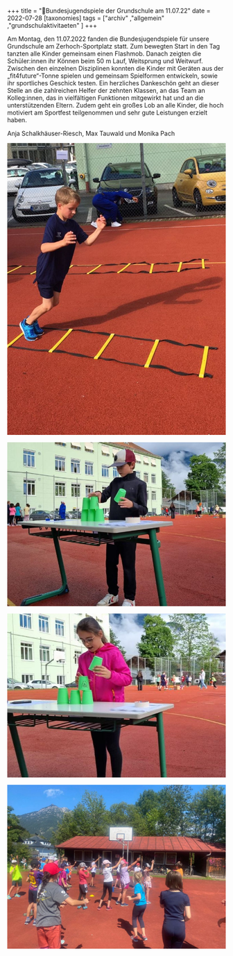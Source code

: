 +++
title = "🎾Bundesjugendspiele der Grundschule am 11.07.22"
date = 2022-07-28
[taxonomies]
tags = ["archiv" ,"allgemein" ,"grundschulaktivitaeten" ]
+++

Am Montag, den 11.07.2022 fanden die Bundesjugendspiele für unsere Grundschule am Zerhoch-Sportplatz statt. Zum bewegten Start in den Tag tanzten alle Kinder gemeinsam einen Flashmob. Danach zeigten die Schüler:innen ihr Können beim 50 m Lauf, Weitsprung und Weitwurf. Zwischen den einzelnen Disziplinen konnten die Kinder mit Geräten aus der „fit4future“-Tonne spielen und gemeinsam Spielformen entwickeln, sowie ihr sportliches Geschick testen. Ein herzliches Dankeschön geht an dieser Stelle an die zahlreichen Helfer der zehnten Klassen, an das Team an Kolleg:innen, das in vielfältigen Funktionen mitgewirkt hat und an die unterstützenden Eltern. Zudem geht ein großes Lob an alle Kinder, die hoch motiviert am Sportfest teilgenommen und sehr gute Leistungen erzielt haben.

Anja Schalkhäuser-Riesch, Max Tauwald und Monika Pach

![](images/Aktionstag-BDS-II-767x1024.jpeg)

![](images/Aktionstag-BDS-III.jpeg)

![](images/Aktionstag-BDS-IV.jpeg)

![](images/image1-1-1024x768.jpeg)
